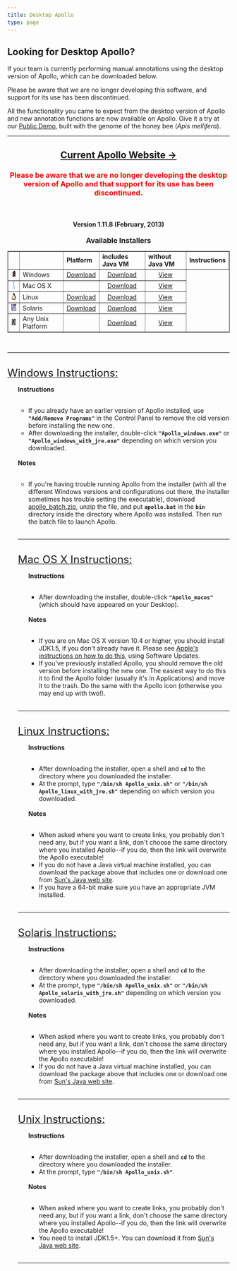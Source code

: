 ```yaml
---
title: Desktop Apollo
type: page
---
```


## Looking for Desktop Apollo?

If your team is currently performing manual annotations using the desktop version of Apollo, which can be downloaded below.

Please be aware that we are no longer developing this software, and support for its use has been discontinued.

All the functionality you came to expect from the desktop version of Apollo and new annotation functions are now available on Apollo. Give it a try at our [Public Demo](../public-demo/index.md), built with the genome of the honey bee (<i>Apis mellifera</i>).

--- 



<center>
<h2>
<a href="http://genomearchitect.github.io">Current Apollo Website &rarr;</a>
</h2>
<h3 align="center"><font color="red">Please be aware that we are no longer developing the desktop version of Apollo and that support for its use has been discontinued.</font></h3>
<br>
<h4>Version 1.11.8 (February, 2013)</h4>
</center>
<center>
<font size="3"><b>Available Installers</b></font><br>
<table border="1" cellpadding="3" cellspacing="10">
<tr>
<td></td>
<td></td>
<td><b>Platform</b></td>
<td><b>includes Java VM</b></td>
<td><b>without Java VM</b></td>
<td><b>Instructions</b></td>
</tr>
<tr>
<td><center><img src="/images/win.gif" width="26" height="16" alt="Windows" /></center></td>
<td>Windows</td>
<td><center><a href="http://icebox.lbl.gov/apollo/legacy/installers/Apollo_windows_with_jre.exe">Download</a></center></td>
<td><center><a href="http://icebox.lbl.gov/apollo/legacy/installers/Apollo_windows.exe">Download</a></center></td>
<td><center><a href="#windows">View</a></center></td>
</tr>
<tr>
<td><center><img src="/images/macosx.gif" width="26" height="16" alt="MacOS X" /></center></td>
<td>Mac OS X</td>
<td></td>
<td><center><a href="http://icebox.lbl.gov/apollo/legacy/installers/Apollo_macos.dmg">Download</a></center></td>
<td><center><a href="#macosx">View</a></center></td>
</tr>
<tr>
<td><center><img src="/images/linux.gif" width="14" height="16" alt="Linux" /></center></td>
<td>Linux</td>
<td><center><a href="http://icebox.lbl.gov/apollo/legacy/installers/Apollo_linux_with_jre.sh">Download</a></center></td>
<td><center><a href="http://icebox.lbl.gov/apollo/legacy/installers/Apollo_unix.sh">Download</a></center></td>
<td><center><a href="#linux">View</a></center></td>
</tr>
<tr>
<td><center><img src="/images/solaris.gif" width="26" height="16" alt="Solaris" /></center></td>
<td>Solaris</td>
<td><center><a href="http://icebox.lbl.gov/apollo/legacy/installers/Apollo_solaris_with_jre.sh">Download</a></center></td>
<td><center><a href="http://icebox.lbl.gov/apollo/legacy/installers/Apollo_unix.sh">Download</a></center></td>
<td><center><a href="#solaris">View</a></center></td>
</tr>
<tr>
<td><center><img src="/images/unix.gif" width="26" height="16" alt="Unix" /></center></td>
<td>Any Unix Platform</td>
<td></td>
<td><center><a href="http://icebox.lbl.gov/apollo/legacy/installers/Apollo_unix.sh">Download</a></center></td>
<td><center><a href="#unix">View</a></center></td>
</tr>
</table>
</center>
<br>
<hr>
<br>
<a href="#windows" name="windows"> <font size="5">Windows Instructions:</font> </a>
<br>
<ul>
<b>Instructions</b><br>
<br>
<ul>
<li>If you already have an earlier version of Apollo installed, use <code><b>"Add/Remove Programs"</b></code> in the Control Panel to remove the old version before installing the new one.</li>
<li>After downloading the installer, double-click <code><b>"Apollo_windows.exe"</b></code> or <code><b>"Apollo_windows_with_jre.exe"</b></code> depending on which version you downloaded.</li>
</ul>
<br>
<b>Notes</b><br>
<br>
<ul>
<li>If you're having trouble running Apollo from the installer (with all the different Windows versions and configurations out there, the installer sometimes has trouble setting the executable), download <a href="http://icebox.lbl.gov/apollo/legacy/installers/apollo_batch.zip">apollo_batch.zip</a>, unzip the file, and put <code><b>apollo.bat</b></code> in the <code><b>bin</b></code> directory inside the directory where Apollo was installed.  Then run the batch file to launch Apollo.</li>
</ul>
<br>
<hr>
<br>
<a href="#macosx" name="macosx">
<font size="5">Mac OS X Instructions:</font>
</a>
<br>
<ul>
<b>Instructions</b><br>
<br>
<ul>
<li>After downloading the installer, double-click <code><b>"Apollo_macos"</b></code> (which should have appeared on your Desktop).</li>
</ul>
<br>
<b>Notes</b><br>
<br>
<ul>
<li>If you are on Mac OS X version 10.4 or higher, you should install JDK1.5, if you don't already have it. Please see <a href="http://www.apple.com/softwareupdate">Apple's instructions on how to do this</a>, using Software Updates.</li>
<li>If you've previously installed Apollo, you should remove the old version before installing the new one. The easiest way to do this it to find the Apollo folder (usually it's in Applications) and move it to the trash. Do the same with the Apollo icon (otherwise you may end up with two!)</a>.</li>
</ul>
</ul>
<br>
<hr>
<br>

<a href="#linux" name="linux">
<font size="5">Linux Instructions:</font>
</a>
<br>
<ul>
<b>Instructions</b><br>
<br>
<ul>
<li>After downloading the installer, open a shell and <code><b>cd</b></code> to the directory where you downloaded the installer.</li>
<li>At the prompt, type <code><b>"/bin/sh Apollo_unix.sh"</b></code> or <code><b>"/bin/sh Apollo_linux_with_jre.sh"</b></code> depending on which version you downloaded.</li>
</ul>
<br>
<b>Notes</b><br>
<br>
<ul>
<li>When asked where you want to create links, you probably don't need any, but if you want a link, don't choose the same directory where you installed Apollo--if you do, then the link will overwrite the Apollo executable!</li>
<li>If you do not have a Java virtual machine installed, you can download the package above that includes one or download one from <a href="http://java.sun.com/javase/index.jsp">Sun's Java web site</a>.</li>
<li>If you have a 64-bit make sure you have an appropriate JVM installed.</li>
</ul>
</ul>
<br>
<hr>
<br>

<a href="#solaris" name="solaris">
<font size="5">Solaris Instructions:</font>
</a>
<br>
<ul>
<b>Instructions</b><br>
<br>
<ul>
<li>After downloading the installer, open a shell and <code><b>cd</b></code> to the directory where you downloaded the installer.</li>
<li>At the prompt, type <code><b>"/bin/sh Apollo_unix.sh"</b></code> or <code><b>"/bin/sh Apollo_solaris_with_jre.sh"</b></code> depending on which version you downloaded.</li>
</ul>
<br>
<b>Notes</b><br>
<br>
<ul>
<li>When asked where you want to create links, you probably don't need any, but if you want a link, don't choose the same directory where you installed Apollo--if you do, then the link will overwrite the Apollo executable!</li>
<li>If you do not have a Java virtual machine installed, you can download the package above that includes one or download one from <a href="http://java.sun.com/javase/index.jsp">Sun's Java web site</a>.</li>
</ul>
</ul>
<br>
<hr>
<br>

<a href="#unix" name="unix">
<font size="5">Unix Instructions:</font>
</a>
<br>
<ul>
<b>Instructions</b><br>
<br>
<ul>
<li>After downloading the installer, open a shell and <code><b>cd</b></code> to the directory where you downloaded the installer.</li>
<li>At the prompt, type <code><b>"/bin/sh Apollo_unix.sh"</b></code>.</li>
</ul>
<br>
<b>Notes</b><br>
<br>
<ul>
<li>When asked where you want to create links, you probably don't need any, but if you want a link, don't choose the same directory where you installed Apollo--if you do, then the link will overwrite the Apollo executable!</li>
<li>You need to install JDK1.5+.  You can download it from <a href="http://java.sun.com/javase/index.jsp">Sun's Java web site</a>.</li>
</ul>
</ul>
<br>
<hr>
